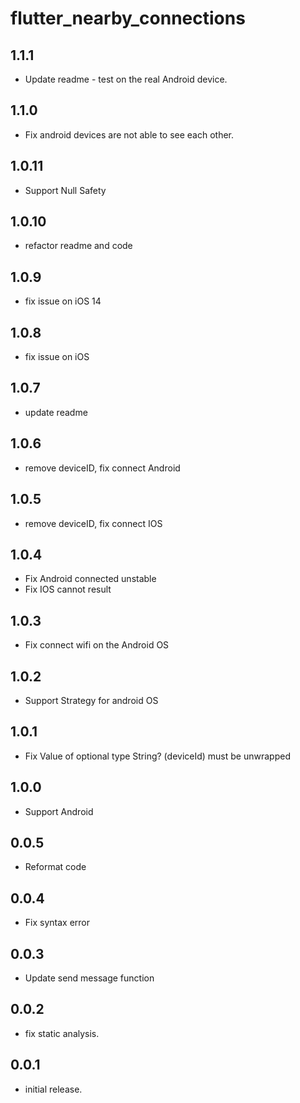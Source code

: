 # flutter_nearby_connections

## 1.1.1

* Update readme - test on the real Android device.

## 1.1.0

* Fix android devices are not able to see each other.

## 1.0.11

* Support Null Safety

## 1.0.10

* refactor readme and code

## 1.0.9

* fix issue on iOS 14

## 1.0.8

* fix issue on iOS

## 1.0.7

* update readme

## 1.0.6

* remove deviceID,  fix connect Android

## 1.0.5

* remove deviceID,  fix connect IOS

## 1.0.4

* Fix Android connected unstable
* Fix IOS cannot result

## 1.0.3

* Fix connect wifi on the Android OS

## 1.0.2

* Support Strategy for android OS

## 1.0.1

* Fix Value of optional type String? (deviceId) must be unwrapped

## 1.0.0

* Support Android

## 0.0.5

* Reformat code

## 0.0.4

* Fix syntax error

## 0.0.3

* Update send message function

## 0.0.2

* fix static analysis.

## 0.0.1

* initial release.
